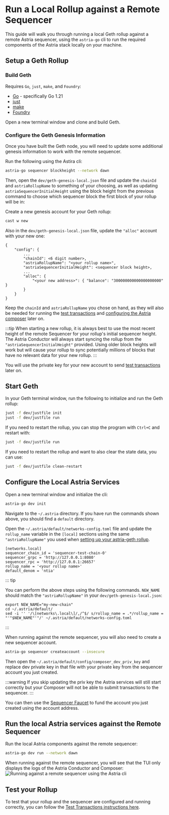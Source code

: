 # Run a Local Rollup against a Remote Sequencer

This guide will walk you through running a local Geth rollup against a remote Astria
sequencer, using the `astria-go` cli to run the required components of the
Astria stack locally on your machine.

## Setup a Geth Rollup

### Build Geth

Requires `Go`, `just`, `make`, and `Foundry`:

- [Go](https://go.dev/doc/install) - specifically Go 1.21
- [just](https://github.com/casey/just)
- [make](https://www.gnu.org/software/make/)
- [Foundry](https://book.getfoundry.sh/getting-started/installation)

Open a new terminal window and clone and build Geth.

<!--@include: ../components/_clone-build-astria-geth.md-->

### Configure the Geth Genesis Information

Once you have built the Geth node, you will need to update some
additional genesis information to work with the remote sequencer.

Run the following using the Astira cli:

```bash
astria-go sequencer blockheight --network dawn
```

Then, open the `dev/geth-genesis-local.json` file and update the `chainId` and
`astriaRollupName` to something of your choosing, as well as updating
`astriaSequencerInitialHeight` using the block height from the previous command
to choose which sequencer block the first block of your rollup will be in:

Create a new genesis account for your Geth rollup:

```bash
cast w new
```

Also in the `dev/geth-genesis-local.json` file, update the `"alloc"` account with
your new one:

```json{4-6,9}
{
    "config": {
        ...
        "chainId": <6 digit number>,
        "astriaRollupName": "<your rollup name>",
        "astriaSequencerInitialHeight": <sequencer block height>,
        ...
        "alloc": {
            "<your new address>": { "balance": "300000000000000000000" }
        }
    }
}
```

Keep the `chainId` and `astriaRollupName` you chose on hand, as they will also
be needed for running the [test transactions](./test-transactions.md) and
[configuring the Astria composer](#configure-the-local-astria-components) later on.

:::tip
When starting a new rollup, it is always best to use the most recent height of
the remote Sequencer for your rollup's initial sequencer height. The Astria
Conductor will always start syncing the rollup from the
`"astriaSequencerInitialHeight"` provided. Using older block heights
will work but will cause your rollup to sync potentially millions of blocks that
have no relevant data for your new rollup.
:::

You will use the private key for your new account to send [test
transactions](./test-transactions.md) later on.

## Start Geth

In your Geth terminal window, run the following to initialize and run the Geth rollup:

```bash
just -f dev/justfile init
just -f dev/justfile run
```

If you need to restart the rollup, you can stop the program with `Ctrl+C` and
restart with:

```bash
just -f dev/justfile run
```

If you need to restart the rollup and want to also clear the state data, you can
use:

```bash
just -f dev/justfile clean-restart
```

## Configure the Local Astria Services

Open a new terminal window and initialize the cli:

```bash
astria-go dev init
```

Navigate to the `~/.astria` directory. If you have run the commands shown above,
you should find a `default` directory.

Open the `~/.astria/default/networks-config.toml` file and update the
`rollup_name` variable in the `[local]` sections using the same
`"astriaRollupName"` you used when [setting up your astria-geth
 rollup](#setup-an-astria-geth-rollup).

```toml{5}
[networks.local]
sequencer_chain_id = 'sequencer-test-chain-0'
sequencer_grpc = 'http://127.0.0.1:8080'
sequencer_rpc = 'http://127.0.0.1:26657'
rollup_name = '<your rollup name>'
default_denom = 'ntia'
```

::: tip

You can perform the above steps using the following commands. `NEW_NAME` should
match the `"astriaRollupName"` in your `dev/geth-genesis-local.json`:

```shell
export NEW_NAME="my-new-chain"
cd ~/.astria/default/
sed -i '' '/\[networks\.local\]/,/^$/ s/rollup_name = .*/rollup_name = "'"$NEW_NAME"'"/' ~/.astria/default/networks-config.toml
```

:::

When running against the remote sequencer, you will also need to create a new
sequencer account.

```bash
astria-go sequencer createaccount --insecure
```

Then open the `~/.astria/default/config/composer_dev_priv_key` and replace dev private
key in that file with your private key from the sequencer account you just
created.

:::warning
If you skip updating the priv key the Astria services will still start correctly
but your Composer will not be able to submit transactions to the sequencer.
:::

You can then use the [Sequencer
Faucet](https://faucet.sequencer.dawn-1.astria.org/) to fund the account
you just created using the account address.

## Run the local Astria services against the Remote Sequencer

Run the local Astria components against the remote sequencer:

```bash
astria-go dev run --network dawn
```

When running against the remote sequencer, you will see that the TUI only
displays the logs of the Astria Conductor and Composer:
![Running against a remote sequencer using the Astria
cli](./assets/dusk-10-go-cli-remote-sequencer.png)

## Test your Rollup

To test that your rollup and the sequencer are configured and running correctly,
you can follow the [Test Transactions instructions
here](./test-transactions.md).
